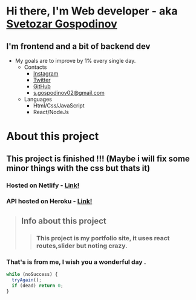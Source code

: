 # Hi there, I'm Web developer - aka [Svetozar Gospodinov](https://react-site-portfolio.netlify.app/)

## I'm frontend and a bit of backend dev

- My goals are to improve by 1% every single day.
  - Contacts
    - [Instagram](https://www.instagram.com/heyits.me902/)
    - [Twitter](https://twitter.com/SvetozarZaauna)
    - [GitHub](https://github.com/svetozar12)
    - <s.gospodinov02@gmail.com>
  - Languages
    - Html/Css/JavaScript
    - React/NodeJs

# About this project

## This project is finished !!! (Maybe i will fix some minor things with the css but thats it)

### Hosted on Netlify - [Link!](https://react-site-portfolio.netlify.app/)

### API hosted on Heroku - [Link!](https://fullstack-app-frontend-backend.herokuapp.com/cv-en) <br/>

> ## Info about this project <br/>
>
> > ### This project is my portfolio site, it uses react routes,slider but noting crazy.

### That's is from me, I wish you a wonderful day .

```javascript
while (noSuccess) {
  tryAgain();
  if (dead) return 0;
}
```

  <!-- ctrl shift v -->
